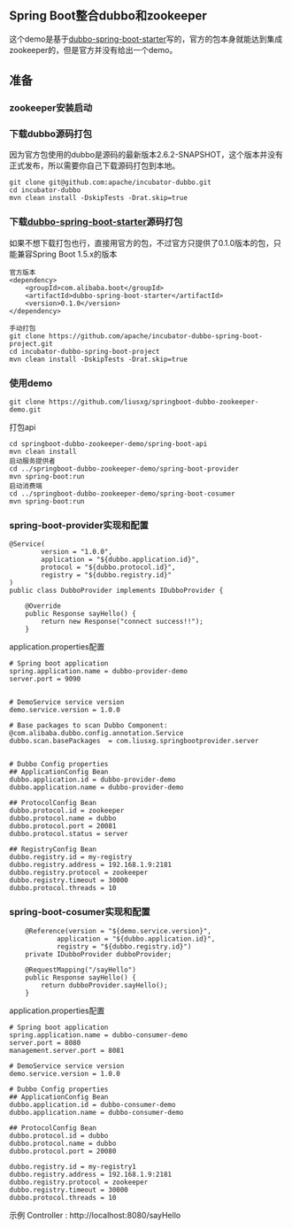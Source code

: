 
Spring Boot整合dubbo和zookeeper
---------

这个demo是基于[dubbo-spring-boot-starter](https://github.com/apache/incubator-dubbo-spring-boot-project "悬停显示")写的，官方的包本身就能达到集成zookeeper的，但是官方并没有给出一个demo。

## 准备  
### zookeeper安装启动  
### 下载dubbo源码打包  
因为官方包使用的dubbo是源码的最新版本2.6.2-SNAPSHOT，这个版本并没有正式发布，所以需要你自己下载源码打包到本地。
```
git clone git@github.com:apache/incubator-dubbo.git
cd incubator-dubbo
mvn clean install -DskipTests -Drat.skip=true
```
### 下载[dubbo-spring-boot-starter](https://github.com/apache/incubator-dubbo-spring-boot-project "悬停显示")源码打包  
如果不想下载打包也行，直接用官方的包，不过官方只提供了0.1.0版本的包，只能兼容Spring Boot 1.5.x的版本  

```
官方版本
<dependency>
    <groupId>com.alibaba.boot</groupId>
    <artifactId>dubbo-spring-boot-starter</artifactId>
    <version>0.1.0</version>
</dependency>

手动打包
git clone https://github.com/apache/incubator-dubbo-spring-boot-project.git
cd incubator-dubbo-spring-boot-project
mvn clean install -DskipTests -Drat.skip=true
```


### 使用demo
```
git clone https://github.com/liusxg/springboot-dubbo-zookeeper-demo.git
```
打包api
```
cd springboot-dubbo-zookeeper-demo/spring-boot-api
mvn clean install
启动服务提供者
cd ../springboot-dubbo-zookeeper-demo/spring-boot-provider
mvn spring-boot:run
启动消费端
cd ../springboot-dubbo-zookeeper-demo/spring-boot-cosumer
mvn spring-boot:run
```

### spring-boot-provider实现和配置
```
@Service(
        version = "1.0.0",
        application = "${dubbo.application.id}",
        protocol = "${dubbo.protocol.id}",
        registry = "${dubbo.registry.id}"
)
public class DubboProvider implements IDubboProvider {

    @Override
    public Response sayHello() {
        return new Response("connect success!!");
    }
```
application.properties配置
```
# Spring boot application
spring.application.name = dubbo-provider-demo
server.port = 9090


# DemoService service version
demo.service.version = 1.0.0

# Base packages to scan Dubbo Component: @com.alibaba.dubbo.config.annotation.Service
dubbo.scan.basePackages  = com.liusxg.springbootprovider.server


# Dubbo Config properties
## ApplicationConfig Bean
dubbo.application.id = dubbo-provider-demo
dubbo.application.name = dubbo-provider-demo

## ProtocolConfig Bean
dubbo.protocol.id = zookeeper
dubbo.protocol.name = dubbo
dubbo.protocol.port = 20081
dubbo.protocol.status = server

## RegistryConfig Bean
dubbo.registry.id = my-registry
dubbo.registry.address = 192.168.1.9:2181
dubbo.registry.protocol = zookeeper
dubbo.registry.timeout = 30000
dubbo.protocol.threads = 10
```

### spring-boot-cosumer实现和配置
```
    @Reference(version = "${demo.service.version}",
            application = "${dubbo.application.id}",
            registry = "${dubbo.registry.id}")
    private IDubboProvider dubboProvider;

    @RequestMapping("/sayHello")
    public Response sayHello() {
        return dubboProvider.sayHello();
    }
```
application.properties配置
```
# Spring boot application
spring.application.name = dubbo-consumer-demo
server.port = 8080
management.server.port = 8081

# DemoService service version
demo.service.version = 1.0.0

# Dubbo Config properties
## ApplicationConfig Bean
dubbo.application.id = dubbo-consumer-demo
dubbo.application.name = dubbo-consumer-demo

## ProtocolConfig Bean
dubbo.protocol.id = dubbo
dubbo.protocol.name = dubbo
dubbo.protocol.port = 20080

dubbo.registry.id = my-registry1
dubbo.registry.address = 192.168.1.9:2181
dubbo.registry.protocol = zookeeper
dubbo.registry.timeout = 30000
dubbo.protocol.threads = 10
```

示例 Controller : http://localhost:8080/sayHello
